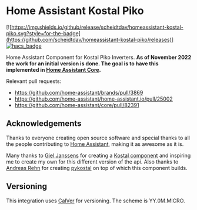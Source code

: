 # Home Assistant Kostal Piko

[![https://img.shields.io/github/release/scheidtdav/homeassistant-kostal-piko.svg?style=for-the-badge](https://github.com/scheidtdav/homeassistant-kostal-piko/releases)]
[![hacs_badge](https://img.shields.io/badge/HACS-Custom-41BDF5.svg?style=for-the-badge)](https://github.com/hacs/integration)

Home Assistant Component for Kostal Piko Inverters.
**As of November 2022 the work for an initial version is done. The goal is to have this implemented in [Home Assistant Core](https://github.com/home-assistant/core).**

Relevant pull requests:
- https://github.com/home-assistant/brands/pull/3869
- https://github.com/home-assistant/home-assistant.io/pull/25002
- https://github.com/home-assistant/core/pull/82391

## Acknowledgements

Thanks to everyone creating open source software and special thanks to all the people contributing to [Home Assistant](www.home-assistant.io), making it as awesome as it is.

Many thanks to [Giel Janssens](https://github.com/gieljnssns) for creating a [Kostal component](https://github.com/gieljnssns/kostalpiko-sensor-homeassistant) and inspiring me to create my own for this different version of the api.
Also thanks to [Andreas Rehn](https://github.com/DAMEK86) for creating [pykostal](https://github.com/DAMEK86/pykostal) on top of which this component builds.

## Versioning

This integration uses [CalVer](https://calver.org/) for versioning.
The scheme is YY.0M.MICRO.